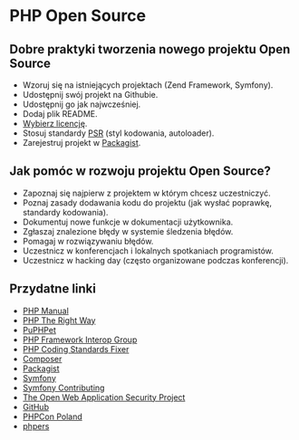 PHP Open Source
===============

Dobre praktyki tworzenia nowego projektu Open Source
----------------------------------------------------

* Wzoruj się na istniejących projektach (Zend Framework, Symfony).
* Udostępnij swój projekt na Githubie.
* Udostępnij go jak najwcześniej.
* Dodaj plik README.
* [Wybierz licencję](http://choosealicense.com/).
* Stosuj standardy [PSR](http://www.php-fig.org/psr/) (styl kodowania, autoloader).
* Zarejestruj projekt w [Packagist](https://packagist.org/).


Jak pomóc w rozwoju projektu Open Source?
-----------------------------------------

* Zapoznaj się najpierw z projektem w którym chcesz uczestniczyć.
* Poznaj zasady dodawania kodu do projektu (jak wysłać poprawkę, standardy kodowania).
* Dokumentuj nowe funkcje w dokumentacji użytkownika.
* Zgłaszaj znalezione błędy w systemie śledzenia błędów.
* Pomagaj w rozwiązywaniu błędów.
* Uczestnicz w konferencjach i lokalnych spotkaniach programistów.
* Uczestnicz w hacking day (często organizowane podczas konferencji).

Przydatne linki
---------------

* [PHP Manual](http://www.php.net/manual/en/index.php)
* [PHP The Right Way](http://www.phptherightway.com/)
* [PuPHPet](https://puphpet.com/)
* [PHP Framework Interop Group](http://www.php-fig.org/)
* [PHP Coding Standards Fixer](http://cs.sensiolabs.org/)
* [Composer](https://getcomposer.org/)
* [Packagist](https://packagist.org/)
* [Symfony](http://symfony.com/)
* [Symfony Contributing](http://symfony.com/doc/current/contributing/index.html)
* [The Open Web Application Security Project](https://www.owasp.org/)
* [GitHub](http://github.com/)
* [PHPCon Poland](http://www.phpcon.pl)
* [phpers](http://phpers.pl/)

